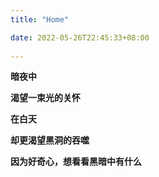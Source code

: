```yaml
---
title: "Home"

date: 2022-05-26T22:45:33+08:00
 
---
```


**暗夜中**

**渴望一束光的关怀**

**在白天**

**却更渴望黑洞的吞噬**

**因为好奇心，想看看黑暗中有什么**
